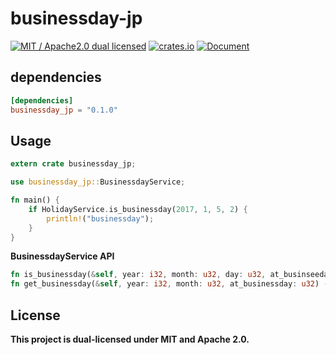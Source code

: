 # businessday-jp
[![MIT / Apache2.0 dual licensed](https://img.shields.io/badge/dual%20license-MIT%20/%20Apache%202.0-blue.svg)](./license-mit.md)
[![crates.io](https://img.shields.io/crates/v/businessday_jp.svg)](https://crates.io/crates/businessday_jp)
[![Document](https://img.shields.io/badge/businessday_jp-Document-3B5998.svg)](https://docs.rs/businessday_jp/0.1.0/businessday_jp/)

## dependencies
```toml
[dependencies]
businessday_jp = "0.1.0"
```

## Usage
```rust
extern crate businessday_jp;

use businessday_jp::BusinessdayService;

fn main() {
    if HolidayService.is_businessday(2017, 1, 5, 2) {
        println!("businessday");
    }
}
```

**BusinessdayService API**
```rust
fn is_businessday(&self, year: i32, month: u32, day: u32, at_businseeday: u32) -> bool;
fn get_businessday(&self, year: i32, month: u32, at_businessday: u32) -> DateTime<Local>;
```

## License
**This project is dual-licensed under MIT and Apache 2.0.**

